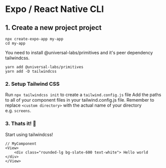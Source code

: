# Expo / React Native CLI

## 1. Create a new project project

```
npx create-expo-app my-app
cd my-app
```

You need to install @universal-labs/primitives and it's peer dependency tailwindcss.

```
yarn add @universal-labs/primitives
yarn add -D tailwindcss
```


### 2. Setup Tailwind CSS

Run `npx tailwindcss init` to create a `tailwind.config.js` file Add the paths to all of your component files in your tailwind.config.js file. Remember to replace `<custom directory>` with the actual name of your directory e.g. `screens`.

### 3. Thats it! 🎊

Start using tailwindcss!

```JSX
// MyComponent
<View>
	<div class="rounded-lg bg-slate-600 text-white"> Hello world </div>
</View>
```